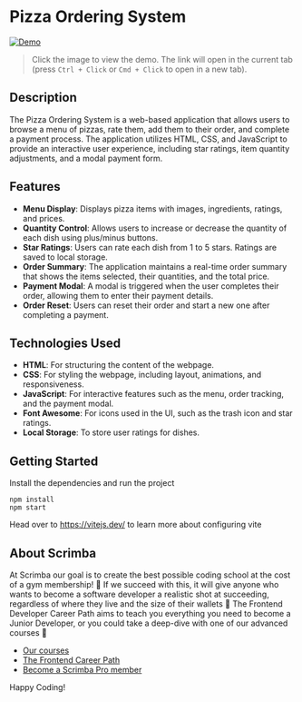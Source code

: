 # Pizza Ordering System
[![Demo](https://github.com/user-attachments/assets/3dee1e8f-8dc6-442d-86ff-be0c4a534e1a)](https://splendid-kleicha-e9b8ea.netlify.app/)

> Click the image to view the demo. The link will open in the current tab (press `Ctrl + Click` or `Cmd + Click` to open in a new tab).

## Description

The Pizza Ordering System is a web-based application that allows users to browse a menu of pizzas, rate them, add them to their order, and complete a payment process. The application utilizes HTML, CSS, and JavaScript to provide an interactive user experience, including star ratings, item quantity adjustments, and a modal payment form.

## Features

- **Menu Display**: Displays pizza items with images, ingredients, ratings, and prices.
- **Quantity Control**: Allows users to increase or decrease the quantity of each dish using plus/minus buttons.
- **Star Ratings**: Users can rate each dish from 1 to 5 stars. Ratings are saved to local storage.
- **Order Summary**: The application maintains a real-time order summary that shows the items selected, their quantities, and the total price.
- **Payment Modal**: A modal is triggered when the user completes their order, allowing them to enter their payment details.
- **Order Reset**: Users can reset their order and start a new one after completing a payment.

## Technologies Used

- **HTML**: For structuring the content of the webpage.
- **CSS**: For styling the webpage, including layout, animations, and responsiveness.
- **JavaScript**: For interactive features such as the menu, order tracking, and the payment modal.
- **Font Awesome**: For icons used in the UI, such as the trash icon and star ratings.
- **Local Storage**: To store user ratings for dishes.

## Getting Started

Install the dependencies and run the project
```
npm install
npm start
```

Head over to https://vitejs.dev/ to learn more about configuring vite
## About Scrimba

At Scrimba our goal is to create the best possible coding school at the cost of a gym membership! 💜
If we succeed with this, it will give anyone who wants to become a software developer a realistic shot at succeeding, regardless of where they live and the size of their wallets 🎉
The Frontend Developer Career Path aims to teach you everything you need to become a Junior Developer, or you could take a deep-dive with one of our advanced courses 🚀

- [Our courses](https://scrimba.com/allcourses)
- [The Frontend Career Path](https://scrimba.com/learn/frontend)
- [Become a Scrimba Pro member](https://scrimba.com/pricing)

Happy Coding!

